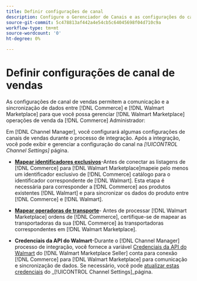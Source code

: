 ```yaml
---
title: Definir configurações de canal
description: Configure o Gerenciador de Canais e as configurações do canal de vendas para autenticação, mapeie os atributos do catálogo e as transportadoras de remessa necessárias para coordenar as operações de vendas entre [!DNL Commerce] e [!DNL Walmart Marketplace].
source-git-commit: 5c478813af442a4e54cb5c64045698f04d710c9a
workflow-type: tm+mt
source-wordcount: '0'
ht-degree: 0%

---
```



# Definir configurações de canal de vendas

As configurações de canal de vendas permitem a comunicação e a sincronização de dados entre [!DNL Commerce] e [!DNL Walmart Marketplace] para que você possa gerenciar [!DNL Walmart Marketplace] operações de venda da [!DNL Commerce] Administrador:

Em [!DNL Channel Manager], você configurará algumas configurações de canais de vendas durante o processo de integração. Após a integração, você pode exibir e gerenciar a configuração do canal na *[!UICONTROL Channel Settings]* página.

- **[Mapear identificadores exclusivos](map-catalog-attributes.md)**-Antes de conectar as listagens de [!DNL Commerce] para [!DNL Walmart Marketplace]mapeie pelo menos um identificador exclusivo de [!DNL Commerce] catálogo para o identificador correspondente de [!DNL Walmart]. Esta etapa é necessária para corresponder a [!DNL Commerce] aos produtos existentes [!DNL Walmart] e para sincronizar os dados do produto entre [!DNL Commerce] e [!DNL Walmart].

- **[Mapear operadoras de transporte](map-shipping-carriers.md)**- Antes de processar [!DNL Walmart Marketplace] ordens de [!DNL Commerce], certifique-se de mapear as transportadoras da sua [!DNL Commerce] às transportadoras correspondentes em [!DNL Walmart Marketplace].

- **Credenciais da API do Walmart**-Durante o [!DNL Channel Manager] processo de integração, você fornece a variável [Credenciais da API do Walmart](walmart-requirements.md#generate-a-walmart-marketplace-production-api-key) do [!DNL Walmart Marketplace Seller] conta para conexão [!DNL Commerce] para [!DNL Walmart Marketplace] para comunicação e sincronização de dados. Se necessário, você pode [atualizar estas credenciais](manage-wmt-connection.md) do _[!UICONTROL Channel Settings]_página.
